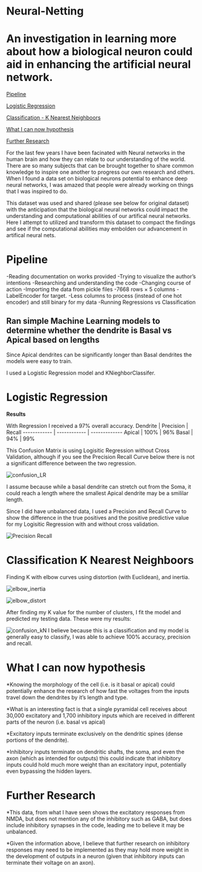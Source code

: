 # Neural-Netting

# An investigation in learning more about how a biological neuron could aid in enhancing the artificial neural network.

[Pipeline](#Pipeline)

[Logistic Regression](#Logistic-Regression)

[Classification - K Nearest Neighboors](#Classification-K-Nearest-Neighboors)

[What I can now hypothesis](#What-I-can-now-hypothesis)

[Further Research](#Further-Research)

For the last few years I have been facinated with Neural networks in the human brain and how they can relate to our understanding of the world. There are so many subjects that can be brought together to share common knowledge to inspire one another to progress our own research and others. When I found a data set on biological neurons potential to enhance deep neural networks, I was amazed that people were already working on things that I was inspired to do. 

This dataset was used and shared (please see below for original dataset) with the anticipation that the biological neural networks could impact the understanding and computational abilities of our artifical neural networks. Here I attempt to utilized and transform this dataset to compact the findings and see if the computational abilities may embolden our advancement in artifical neural nets. 

# Pipeline
-Reading documentation on works provided
  -Trying to visualize the author’s intentions
-Researching and understanding the code
   -Changing course of action
-Importing the data from pickle files
   -7668 rows × 5 columns
-LabelEncoder for target.
   -Less columns to process (instead of one hot encoder) and still binary for my data
-Running Regressions vs Classification 

## Ran simple Machine Learning models to determine whether the dendrite is Basal vs Apical based on lengths
 
 Since Apical dendrites can be significantly longer than Basal dendrites the models were easy to train. 

I used a Logistic Regression model and KNieghborClassifer.

# Logistic Regression
**Results**

With Regression I received a 97% overall accuracy. 
Dendrite | Precision | Recall
------------ | ------------ | -------------
Apical | 100% | 96%
Basal | 94% |  99%

This Confusion Matrix is using Logisitic Regression without Cross Validation, although if you see the Precision Recall Curve below there is not a significant difference between the two regression. 

![confusion_LR](https://user-images.githubusercontent.com/61055286/126071810-f17ed2d2-cff4-4035-aaef-f2632fa154c9.png)

I assume because while a basal dendrite can stretch out from the Soma, it could reach a length where the smallest Apical dendrite may be a smililar length.

Since I did have unbalanced data, I used a Precision and Recall Curve to show the difference in the true positives and the positive predictive value for my Logisitic Regression with and without cross validation. 

![Precision Recall](https://user-images.githubusercontent.com/61055286/126071697-3db8d454-aece-4417-bbe8-1fde7b124a21.png)  

# Classification K Nearest Neighboors
Finding K with elbow curves using distortion (with Euclidean), and inertia. 

![elbow_inertia](https://user-images.githubusercontent.com/61055286/126071755-6b385a4c-49ca-4660-8e1f-2cfb56958c48.png)

![elbow_distort](https://user-images.githubusercontent.com/61055286/126071757-cb77ce1e-1186-4af1-9647-ed2643fc5022.png)

After finding my K value for the number of clusters, I fit the model and predicted my testing data. These were my results: 

![confusion_kN](https://user-images.githubusercontent.com/61055286/126071761-d220cd51-3bbe-4e3b-9553-9afde2b07f14.png)
I believe because this is a classification and my model is generally easy to classify, I was able to achieve 100% accuracy, precision and recall. 

# What I can now hypothesis
*Knowing the morphology of the cell (i.e. is it basal or apical) could potentially enhance the research of how fast the voltages from the inputs travel down the dendrites by it’s length and type. 

*What is an interesting fact is that a single pyramidal cell receives about 30,000 excitatory and 1,700 inhibitory inputs which are received in different parts of the neuron (i.e. basal vs apical)

*Excitatory inputs terminate exclusively on the dendritic spines (dense portions of the dendrite).

*Inhibitory inputs terminate on dendritic shafts, the soma, and even the axon (which as intended for outputs) this could indicate that inhibitory inputs could hold much more weight than an excitatory input, potentially even bypassing the hidden layers. 

# Further Research

*This data, from what I have seen shows the excitatory responses from NMDA, but does not mention any of the inhibitory such as GABA, but does include inhibitory synapses in the code, leading me to believe it may be unbalanced. 

*Given the information above, I believe that further research on inhibitory responses may need to be implemented as they may hold more weight in the development of outputs in a neuron (given that inhibitory inputs can terminate their voltage on an axon).

